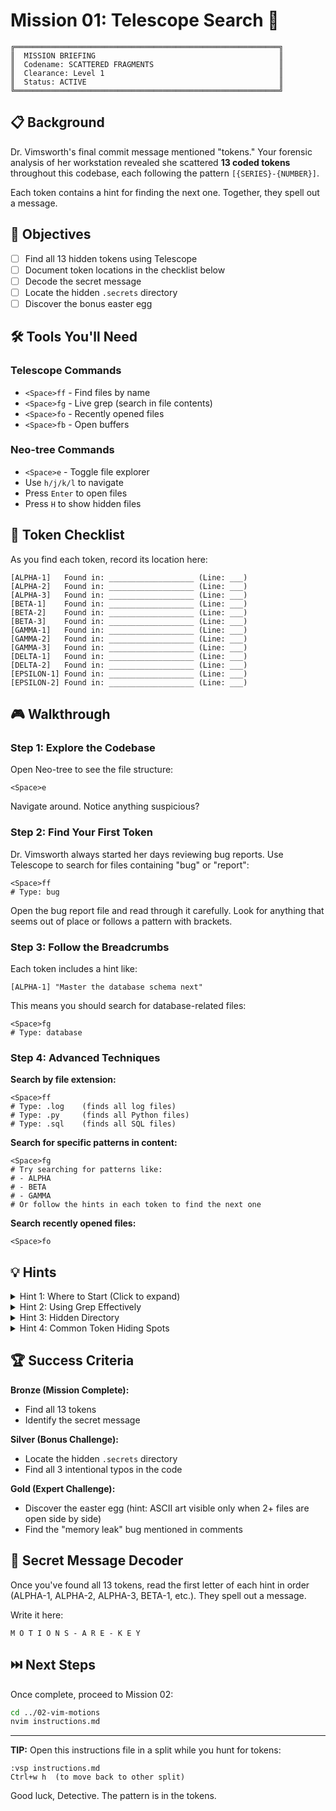 # Mission 01: Telescope Search 🔭

```
╔═══════════════════════════════════════════════════════════╗
║  MISSION BRIEFING                                         ║
║  Codename: SCATTERED FRAGMENTS                            ║
║  Clearance: Level 1                                       ║
║  Status: ACTIVE                                           ║
╚═══════════════════════════════════════════════════════════╝
```

## 📋 Background

Dr. Vimsworth's final commit message mentioned "tokens." Your forensic analysis of her workstation revealed she scattered **13 coded tokens** throughout this codebase, each following the pattern `[{SERIES}-{NUMBER}]`.

Each token contains a hint for finding the next one. Together, they spell out a message.

## 🎯 Objectives

- [ ] Find all 13 hidden tokens using Telescope
- [ ] Document token locations in the checklist below
- [ ] Decode the secret message
- [ ] Locate the hidden `.secrets` directory
- [ ] Discover the bonus easter egg

## 🛠️ Tools You'll Need

### Telescope Commands
- `<Space>ff` - Find files by name
- `<Space>fg` - Live grep (search in file contents)
- `<Space>fo` - Recently opened files
- `<Space>fb` - Open buffers

### Neo-tree Commands
- `<Space>e` - Toggle file explorer
- Use `h/j/k/l` to navigate
- Press `Enter` to open files
- Press `H` to show hidden files

## 📝 Token Checklist

As you find each token, record its location here:

```
[ALPHA-1]   Found in: ___________________ (Line: ___)
[ALPHA-2]   Found in: ___________________ (Line: ___)
[ALPHA-3]   Found in: ___________________ (Line: ___)
[BETA-1]    Found in: ___________________ (Line: ___)
[BETA-2]    Found in: ___________________ (Line: ___)
[BETA-3]    Found in: ___________________ (Line: ___)
[GAMMA-1]   Found in: ___________________ (Line: ___)
[GAMMA-2]   Found in: ___________________ (Line: ___)
[GAMMA-3]   Found in: ___________________ (Line: ___)
[DELTA-1]   Found in: ___________________ (Line: ___)
[DELTA-2]   Found in: ___________________ (Line: ___)
[EPSILON-1] Found in: ___________________ (Line: ___)
[EPSILON-2] Found in: ___________________ (Line: ___)
```

## 🎮 Walkthrough

### Step 1: Explore the Codebase
Open Neo-tree to see the file structure:
```
<Space>e
```

Navigate around. Notice anything suspicious?

### Step 2: Find Your First Token
Dr. Vimsworth always started her days reviewing bug reports. Use Telescope to search for files containing "bug" or "report":

```
<Space>ff
# Type: bug
```

Open the bug report file and read through it carefully. Look for anything that seems out of place or follows a pattern with brackets.

### Step 3: Follow the Breadcrumbs
Each token includes a hint like:
```
[ALPHA-1] "Master the database schema next"
```

This means you should search for database-related files:
```
<Space>fg
# Type: database
```

### Step 4: Advanced Techniques

**Search by file extension:**
```
<Space>ff
# Type: .log    (finds all log files)
# Type: .py     (finds all Python files)
# Type: .sql    (finds all SQL files)
```

**Search for specific patterns in content:**
```
<Space>fg
# Try searching for patterns like:
# - ALPHA
# - BETA
# - GAMMA
# Or follow the hints in each token to find the next one
```

**Search recently opened files:**
```
<Space>fo
```

## 💡 Hints

<details>
<summary>Hint 1: Where to Start (Click to expand)</summary>

The bug report is in the `codebase/` directory. Look for a file with "2024" in the name.
</details>

<details>
<summary>Hint 2: Using Grep Effectively</summary>

When you use `<Space>fg`, you can search for TOKEN to see all files containing tokens. But where's the fun in that? Follow the hints instead!
</details>

<details>
<summary>Hint 3: Hidden Directory</summary>

The `.secrets` directory won't show in Neo-tree by default. Press `H` in Neo-tree to show hidden files, or use `<Space>fg` to search for "secret" in file contents.
</details>

<details>
<summary>Hint 4: Common Token Hiding Spots</summary>

- Deep in error messages within log files
- In SQL table definitions or comments
- As TODO comments in code
- In function names or variable names
- In import statements
- In configuration files
</details>

## 🏆 Success Criteria

**Bronze (Mission Complete):**
- Find all 13 tokens
- Identify the secret message

**Silver (Bonus Challenge):**
- Locate the hidden `.secrets` directory
- Find all 3 intentional typos in the code

**Gold (Expert Challenge):**
- Discover the easter egg (hint: ASCII art visible only when 2+ files are open side by side)
- Find the "memory leak" bug mentioned in comments

## 🔐 Secret Message Decoder

Once you've found all 13 tokens, read the first letter of each hint in order (ALPHA-1, ALPHA-2, ALPHA-3, BETA-1, etc.). They spell out a message.

Write it here:
```
M O T I O N S - A R E - K E Y
```

## ⏭️ Next Steps

Once complete, proceed to Mission 02:
```bash
cd ../02-vim-motions
nvim instructions.md
```

---

**TIP:** Open this instructions file in a split while you hunt for tokens:
```
:vsp instructions.md
Ctrl+w h  (to move back to other split)
```

Good luck, Detective. The pattern is in the tokens.